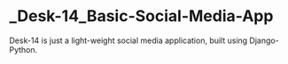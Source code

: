 # _Desk-14_Basic-Social-Media-App
Desk-14 is just a light-weight social media application, built using Django-Python.
